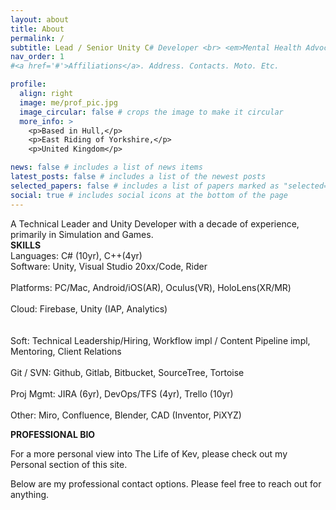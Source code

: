 ```yaml
---
layout: about
title: About
permalink: /
subtitle: Lead / Senior Unity C# Developer <br> <em>Mental Health Advocate | Compassionate Leader</em>
nav_order: 1
#<a href='#'>Affiliations</a>. Address. Contacts. Moto. Etc.

profile:
  align: right
  image: me/prof_pic.jpg
  image_circular: false # crops the image to make it circular
  more_info: >
    <p>Based in Hull,</p>
    <p>East Riding of Yorkshire,</p>
    <p>United Kingdom</p>

news: false # includes a list of news items
latest_posts: false # includes a list of the newest posts
selected_papers: false # includes a list of papers marked as "selected={true}"
social: true # includes social icons at the bottom of the page
---
```

A Technical Leader and Unity Developer with a decade of experience, primarily in Simulation and Games.
<br><strong>SKILLS</strong>
<br>Languages: C# (10yr), C++(4yr)
<br>Software: Unity, Visual Studio 20xx/Code, Rider<br>
<br>Platforms: PC/Mac, Android/iOS(AR), Oculus(VR), HoloLens(XR/MR)<br>
<br>Cloud: Firebase, Unity (IAP, Analytics)<br>
<br>
<br>Soft: Technical Leadership/Hiring, Workflow impl / Content Pipeline impl, Mentoring, Client Relations<br>
<br>Git / SVN: Github, Gitlab, Bitbucket, SourceTree, Tortoise<br>
<br>Proj Mgmt: JIRA (6yr), DevOps/TFS (4yr), Trello (10yr)<br>
<br>Other: Miro, Confluence, Blender, CAD (Inventor, PiXYZ)

<strong>PROFESSIONAL BIO</strong>

For a more personal view into The Life of Kev, please check out my Personal section of this site.

Below are my professional contact options. Please feel free to reach out for anything.
